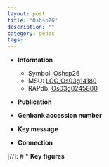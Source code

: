 ```yaml
---
layout: post
title: "Oshsp26"
description: ""
category: genes
tags: 
---
```


* **Information**  
    + Symbol: Oshsp26  
    + MSU: [LOC_Os03g14180](http://rice.uga.edu/cgi-bin/ORF_infopage.cgi?orf=LOC_Os03g14180)  
    + RAPdb: [Os03g0245800](http://rapdb.dna.affrc.go.jp/viewer/gbrowse_details/irgsp1?name=Os03g0245800)  

* **Publication**  

* **Genbank accession number**  

* **Key message**  

* **Connection**  

[//]: # * **Key figures**  


